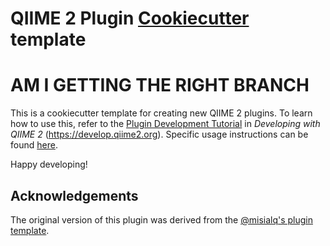 # QIIME 2 Plugin [Cookiecutter](https://cookiecutter.readthedocs.io/) template
# AM I GETTING THE RIGHT BRANCH

This is a cookiecutter template for creating new QIIME 2 plugins.
To learn how to use this, refer to the [Plugin Development Tutorial](https://develop.qiime2.org/en/latest/plugins/tutorials/intro.html) in *Developing with QIIME 2* (https://develop.qiime2.org).
Specific usage instructions can be found [here](https://develop.qiime2.org/en/latest/plugins/tutorials/create-from-template.html).

Happy developing!

## Acknowledgements

The original version of this plugin was derived from the [@misialq's plugin template](https://github.com/bokulich-lab/q2-plugin-template).
